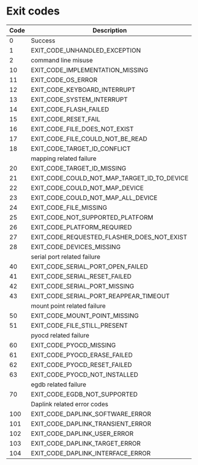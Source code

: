 # Exit codes
|Code|Description|
|----|-----------|
|0|Success|
|1|EXIT_CODE_UNHANDLED_EXCEPTION|
|2|command line misuse|
|10|EXIT_CODE_IMPLEMENTATION_MISSING|
|11|EXIT_CODE_OS_ERROR|
|12|EXIT_CODE_KEYBOARD_INTERRUPT|
|13|EXIT_CODE_SYSTEM_INTERRUPT|
|14|EXIT_CODE_FLASH_FAILED|
|15|EXIT_CODE_RESET_FAIL|
|16|EXIT_CODE_FILE_DOES_NOT_EXIST|
|17|EXIT_CODE_FILE_COULD_NOT_BE_READ|
|18|EXIT_CODE_TARGET_ID_CONFLICT|
||mapping related failure|
|20|EXIT_CODE_TARGET_ID_MISSING|
|21|EXIT_CODE_COULD_NOT_MAP_TARGET_ID_TO_DEVICE|
|22|EXIT_CODE_COULD_NOT_MAP_DEVICE|
|23|EXIT_CODE_COULD_NOT_MAP_ALL_DEVICE|
|24|EXIT_CODE_FILE_MISSING|
|25|EXIT_CODE_NOT_SUPPORTED_PLATFORM|
|26|EXIT_CODE_PLATFORM_REQUIRED|
|27|EXIT_CODE_REQUESTED_FLASHER_DOES_NOT_EXIST|
|28|EXIT_CODE_DEVICES_MISSING|
||serial port related failure |
|40|EXIT_CODE_SERIAL_PORT_OPEN_FAILED|
|41|EXIT_CODE_SERIAL_RESET_FAILED|
|42|EXIT_CODE_SERIAL_PORT_MISSING|
|43|EXIT_CODE_SERIAL_PORT_REAPPEAR_TIMEOUT|
||mount point related failure|
|50|EXIT_CODE_MOUNT_POINT_MISSING|
|51|EXIT_CODE_FILE_STILL_PRESENT|
||pyocd related failure|
|60|EXIT_CODE_PYOCD_MISSING|
|61|EXIT_CODE_PYOCD_ERASE_FAILED|
|62|EXIT_CODE_PYOCD_RESET_FAILED|
|63|EXIT_CODE_PYOCD_NOT_INSTALLED|
||egdb related failure|
|70|EXIT_CODE_EGDB_NOT_SUPPORTED|
||Daplink related error codes|
|100|EXIT_CODE_DAPLINK_SOFTWARE_ERROR|
|101|EXIT_CODE_DAPLINK_TRANSIENT_ERROR|
|102|EXIT_CODE_DAPLINK_USER_ERROR|
|103|EXIT_CODE_DAPLINK_TARGET_ERROR|
|104|EXIT_CODE_DAPLINK_INTERFACE_ERROR|
